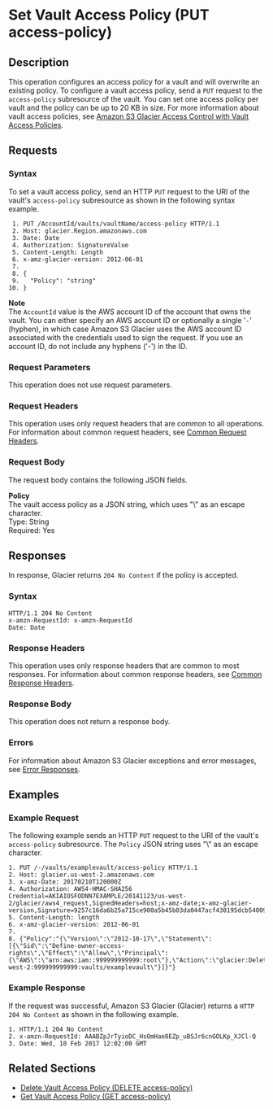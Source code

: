 # Set Vault Access Policy \(PUT access\-policy\)<a name="api-SetVaultAccessPolicy"></a>

## Description<a name="api-SetVaultAccessPolicy-description"></a>

This operation configures an access policy for a vault and will overwrite an existing policy\. To configure a vault access policy, send a `PUT` request to the `access-policy` subresource of the vault\. You can set one access policy per vault and the policy can be up to 20 KB in size\. For more information about vault access policies, see [Amazon S3 Glacier Access Control with Vault Access Policies](vault-access-policy.md)\. 

## Requests<a name="api-SetVaultAccessPolicy-requests"></a>

### Syntax<a name="api-SetVaultAccessPolicy-requests-syntax"></a>

To set a vault access policy, send an HTTP `PUT` request to the URI of the vault's `access-policy` subresource as shown in the following syntax example\.

```
 1. PUT /AccountId/vaults/vaultName/access-policy HTTP/1.1
 2. Host: glacier.Region.amazonaws.com
 3. Date: Date
 4. Authorization: SignatureValue
 5. Content-Length: Length
 6. x-amz-glacier-version: 2012-06-01
 7. 			
 8. {
 9.   "Policy": "string"
10. }
```

**Note**  
The `AccountId` value is the AWS account ID of the account that owns the vault\. You can either specify an AWS account ID or optionally a single '`-`' \(hyphen\), in which case Amazon S3 Glacier uses the AWS account ID associated with the credentials used to sign the request\. If you use an account ID, do not include any hyphens \('\-'\) in the ID\.

### Request Parameters<a name="api-SetVaultAccessPolicy-requests-parameters"></a>

This operation does not use request parameters\.

### Request Headers<a name="api-SetVaultAccessPolicy-requests-headers"></a>

This operation uses only request headers that are common to all operations\. For information about common request headers, see [Common Request Headers](api-common-request-headers.md)\.

### Request Body<a name="api-SetVaultAccessPolicy-requests-elements"></a>

The request body contains the following JSON fields\.

 **Policy**   
The vault access policy as a JSON string, which uses "\\" as an escape character\.  
 Type: String   
 Required: Yes

## Responses<a name="api-SetVaultAccessPolicy-responses"></a>

In response, Glacier returns `204 No Content` if the policy is accepted\.

### Syntax<a name="api-SetVaultAccessPolicy-response-syntax"></a>

```
HTTP/1.1 204 No Content
x-amzn-RequestId: x-amzn-RequestId
Date: Date
```

### Response Headers<a name="api-SetVaultAccessPolicy-responses-headers"></a>

This operation uses only response headers that are common to most responses\. For information about common response headers, see [Common Response Headers](api-common-response-headers.md)\.

### Response Body<a name="api-SetVaultAccessPolicy-responses-elements"></a>

This operation does not return a response body\.

### Errors<a name="api-SetVaultAccessPolicy-responses-errors"></a>

For information about Amazon S3 Glacier exceptions and error messages, see [Error Responses](api-error-responses.md)\.

## Examples<a name="api-SetVaultAccessPolicy-examples"></a>

### Example Request<a name="api-SetVaultAccessPolicy-example-request"></a>

The following example sends an HTTP `PUT` request to the URI of the vault's `access-policy` subresource\. The `Policy` JSON string uses "\\" as an escape character\.

```
1. PUT /-/vaults/examplevault/access-policy HTTP/1.1
2. Host: glacier.us-west-2.amazonaws.com
3. x-amz-Date: 20170210T120000Z
4. Authorization: AWS4-HMAC-SHA256 Credential=AKIAIOSFODNN7EXAMPLE/20141123/us-west-2/glacier/aws4_request,SignedHeaders=host;x-amz-date;x-amz-glacier-version,Signature=9257c16da6b25a715ce900a5b45b03da0447acf430195dcb540091b12966f2a2
5. Content-Length: length
6. x-amz-glacier-version: 2012-06-01
7. 
8. {"Policy":"{\"Version\":\"2012-10-17\",\"Statement\":[{\"Sid\":\"Define-owner-access-rights\",\"Effect\":\"Allow\",\"Principal\":{\"AWS\":\"arn:aws:iam::999999999999:root\"},\"Action\":\"glacier:DeleteArchive\",\"Resource\":\"arn:aws:glacier:us-west-2:999999999999:vaults/examplevault\"}]}"}
```

### Example Response<a name="api-SetVaultAccessPolicy-example-response"></a>

If the request was successful, Amazon S3 Glacier \(Glacier\) returns a `HTTP 204 No Content` as shown in the following example\.

```
1. HTTP/1.1 204 No Content
2. x-amzn-RequestId: AAABZpJrTyioDC_HsOmHae8EZp_uBSJr6cnGOLKp_XJCl-Q
3. Date: Wed, 10 Feb 2017 12:02:00 GMT
```

## Related Sections<a name="related-sections-SetVaultAccessPolicy"></a>
+ [Delete Vault Access Policy \(DELETE access\-policy\)](api-DeleteVaultAccessPolicy.md)
+ [Get Vault Access Policy \(GET access\-policy\)](api-GetVaultAccessPolicy.md)